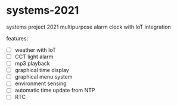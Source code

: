 # systems-2021
systems project 2021
multipurpose alarm clock with IoT integration

features:
- [ ] weather with IoT
- [ ] CCT light  alarm
- [ ] mp3 playback
- [ ] graphical time display
- [ ] graphical menu system
- [ ] environment sensing
- [ ] automatic time update from NTP
- [ ] RTC 
